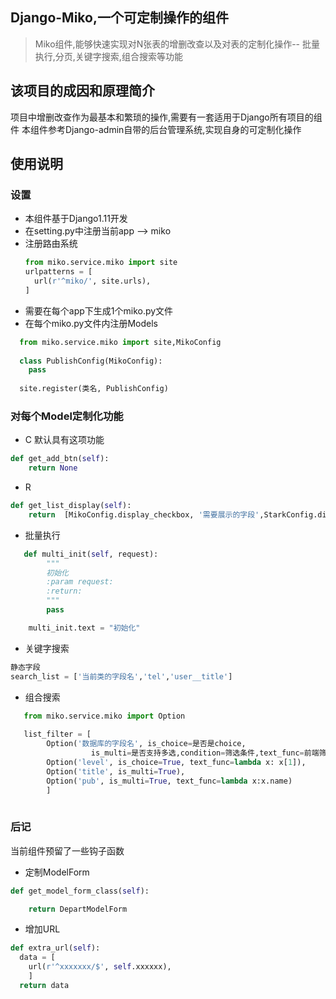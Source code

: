 ## Django-Miko,一个可定制操作的组件

>Miko组件,能够快速实现对N张表的增删改查以及对表的定制化操作-- 批量执行,分页,关键字搜索,组合搜索等功能

## 该项目的成因和原理简介

项目中增删改查作为最基本和繁琐的操作,需要有一套适用于Django所有项目的组件
本组件参考Django-admin自带的后台管理系统,实现自身的可定制化操作

## 使用说明

### 设置

- 本组件基于Django1.11开发
- 在setting.py中注册当前app --> miko
- 注册路由系统
  ```python
  from miko.service.miko import site
  urlpatterns = [
    url(r'^miko/', site.urls),
  ]
  ```
- 需要在每个app下生成1个miko.py文件
- 在每个miko.py文件内注册Models
```python
  from miko.service.miko import site,MikoConfig
  
  class PublishConfig(MikoConfig):
    pass
    
  site.register(类名, PublishConfig)
 ```
  
### 对每个Model定制化功能

- C 默认具有这项功能
```python
def get_add_btn(self):
    return None
```

- R
```python
def get_list_display(self):
    return  [MikoConfig.display_checkbox, '需要展示的字段',StarkConfig.display_edit(编辑功能),StarkConfig.display_del(删除功能)]
```

- 批量执行

```python
   def multi_init(self, request):
        """
        初始化
        :param request:
        :return:
        """
        pass

    multi_init.text = "初始化"
```

- 关键字搜索

```python
静态字段
search_list = ['当前类的字段名','tel','user__title']
```

- 组合搜索

```python
   from miko.service.miko import Option
   
   list_filter = [
        Option('数据库的字段名', is_choice=是否是choice, 
				  is_multi=是否支持多选,condition=筛选条件,text_func=前端筛选文本, value_func=前端文本所对应的url)
        Option('level', is_choice=True, text_func=lambda x: x[1]),
        Option('title', is_multi=True),
        Option('pub', is_multi=True, text_func=lambda x:x.name)
        ]
  
```

### 后记

当前组件预留了一些钩子函数

- 定制ModelForm
```python
def get_model_form_class(self):

    return DepartModelForm

```

- 增加URL
```python
def extra_url(self):
  data = [
    url(r'^xxxxxxx/$', self.xxxxxx),
    ]
  return data
```









